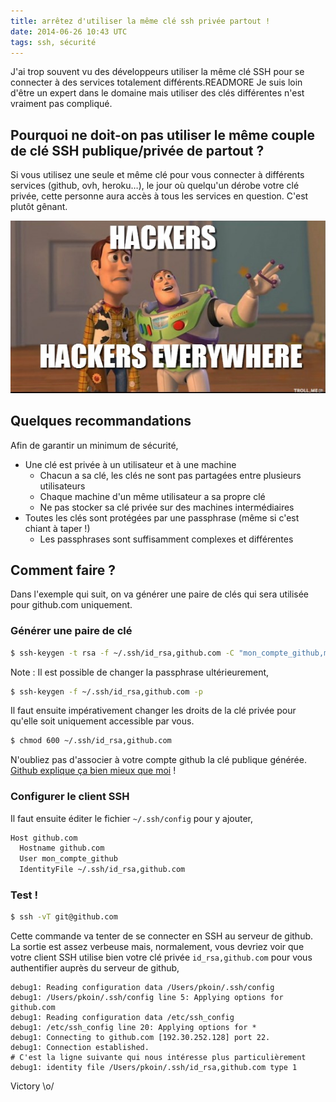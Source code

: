 ```yaml
---
title: arrêtez d'utiliser la même clé ssh privée partout !
date: 2014-06-26 10:43 UTC
tags: ssh, sécurité
---
```


J'ai trop souvent vu des développeurs utiliser la même clé SSH pour se connecter à des services totalement différents.READMORE Je suis loin d'être un expert dans le domaine mais utiliser des clés différentes n'est vraiment pas compliqué.

## Pourquoi ne doit-on pas utiliser le même couple de clé SSH publique/privée de partout ?

Si vous utilisez une seule et même clé pour vous connecter à différents services (github, ovh, heroku…), le jour où quelqu'un dérobe votre clé privée, cette personne aura accès à tous les services en question. C'est plutôt gênant.

![Hackers everywhere!](images/meme-cle-ssh-privee/hackers-hackers-everywhere.jpg)

## Quelques recommandations

Afin de garantir un minimum de sécurité,

* Une clé est privée à un utilisateur et à une machine
  * Chacun a sa clé, les clés ne sont pas partagées entre plusieurs utilisateurs
  * Chaque machine d'un même utilisateur a sa propre clé
  * Ne pas stocker sa clé privée sur des machines intermédiaires
* Toutes les clés sont protégées par une passphrase (même si c'est chiant à taper !)
  * Les passphrases sont suffisamment complexes et différentes

## Comment faire ?

Dans l'exemple qui suit, on va générer une paire de clés qui sera utilisée pour github.com uniquement.

### Générer une paire de clé

```sh
$ ssh-keygen -t rsa -f ~/.ssh/id_rsa,github.com -C "mon_compte_github,mon_mba_2014"
```

Note : Il est possible de changer la passphrase ultérieurement,

```sh
$ ssh-keygen -f ~/.ssh/id_rsa,github.com -p
```

Il faut ensuite impérativement changer les droits de la clé privée pour qu'elle soit uniquement accessible par vous.

```sh
$ chmod 600 ~/.ssh/id_rsa,github.com
```

N'oubliez pas d'associer à votre compte github la clé publique générée. [Github explique ça bien mieux que moi](https://help.github.com/articles/generating-ssh-keys#step-3-add-your-ssh-key-to-github) !

### Configurer le client SSH

Il faut ensuite éditer le fichier `~/.ssh/config` pour y ajouter,

```sh
Host github.com
  Hostname github.com
  User mon_compte_github
  IdentityFile ~/.ssh/id_rsa,github.com
```

### Test !

```sh
$ ssh -vT git@github.com
```

Cette commande va tenter de se connecter en SSH au serveur de github.  
La sortie est assez verbeuse mais, normalement, vous devriez voir que votre client SSH utilise bien votre clé privée `id_rsa,github.com` pour vous authentifier auprès du serveur de github,

```
debug1: Reading configuration data /Users/pkoin/.ssh/config
debug1: /Users/pkoin/.ssh/config line 5: Applying options for github.com
debug1: Reading configuration data /etc/ssh_config
debug1: /etc/ssh_config line 20: Applying options for *
debug1: Connecting to github.com [192.30.252.128] port 22.
debug1: Connection established.
# C'est la ligne suivante qui nous intéresse plus particulièrement
debug1: identity file /Users/pkoin/.ssh/id_rsa,github.com type 1
```

Victory \o/

